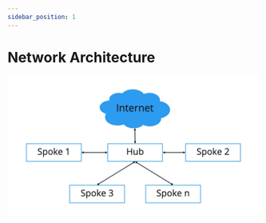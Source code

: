 ```yaml
---
sidebar_position: 1
---
```


# Network Architecture

![Hub and Spoke Architecture](/img/architecture/hubAndSpoke.jpg)